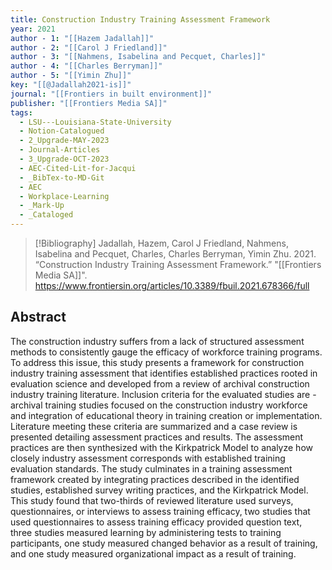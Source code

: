 ```yaml
---
title: Construction Industry Training Assessment Framework
year: 2021
author - 1: "[[Hazem Jadallah]]"
author - 2: "[[Carol J Friedland]]"
author - 3: "[[Nahmens, Isabelina and Pecquet, Charles]]"
author - 4: "[[Charles Berryman]]"
author - 5: "[[Yimin Zhu]]"
key: "[[@Jadallah2021-is]]"
journal: "[[Frontiers in built environment]]"
publisher: "[[Frontiers Media SA]]"
tags:
  - LSU---Louisiana-State-University
  - Notion-Catalogued
  - 2_Upgrade-MAY-2023
  - Journal-Articles
  - 3_Upgrade-OCT-2023
  - AEC-Cited-Lit-for-Jacqui
  - _BibTex-to-MD-Git
  - AEC
  - Workplace-Learning
  - _Mark-Up
  - _Cataloged
---
```


> [!Bibliography]
> Jadallah, Hazem, Carol J Friedland, Nahmens, Isabelina and Pecquet, Charles, Charles Berryman, Yimin Zhu. 2021. “Construction Industry Training Assessment Framework.” "[[Frontiers Media SA]]". https://www.frontiersin.org/articles/10.3389/fbuil.2021.678366/full

## Abstract
The construction industry suffers from a lack of structured assessment methods to consistently gauge the efficacy of workforce training programs. To address this issue, this study presents a framework for construction industry training assessment that identifies established practices rooted in evaluation science and developed from a review of archival construction industry training literature. Inclusion criteria for the evaluated studies are -  archival training studies focused on the construction industry workforce and integration of educational theory in training creation or implementation. Literature meeting these criteria are summarized and a case review is presented detailing assessment practices and results. The assessment practices are then synthesized with the Kirkpatrick Model to analyze how closely industry assessment corresponds with established training evaluation standards. The study culminates in a training assessment framework created by integrating practices described in the identified studies, established survey writing practices, and the Kirkpatrick Model. This study found that two-thirds of reviewed literature used surveys, questionnaires, or interviews to assess training efficacy, two studies that used questionnaires to assess training efficacy provided question text, three studies measured learning by administering tests to training participants, one study measured changed behavior as a result of training, and one study measured organizational impact as a result of training.